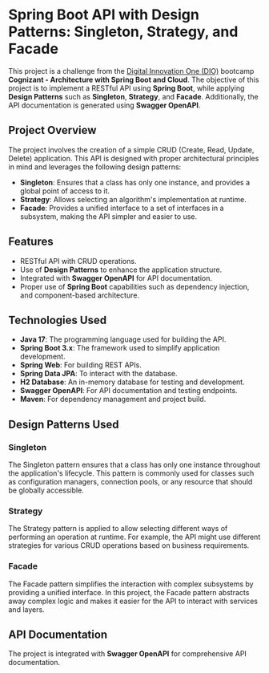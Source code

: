 # Spring Boot API with Design Patterns: Singleton, Strategy, and Facade

This project is a challenge from the [Digital Innovation One (DIO)](https://www.dio.me/) bootcamp **Cognizant - Architecture with Spring Boot and Cloud**. The objective of this project is to implement a RESTful API using **Spring Boot**, while applying **Design Patterns** such as **Singleton**, **Strategy**, and **Facade**. Additionally, the API documentation is generated using **Swagger OpenAPI**.

## Project Overview

The project involves the creation of a simple CRUD (Create, Read, Update, Delete) application. This API is designed with proper architectural principles in mind and leverages the following design patterns:

- **Singleton**: Ensures that a class has only one instance, and provides a global point of access to it.
- **Strategy**: Allows selecting an algorithm's implementation at runtime.
- **Facade**: Provides a unified interface to a set of interfaces in a subsystem, making the API simpler and easier to use.

## Features

- RESTful API with CRUD operations.
- Use of **Design Patterns** to enhance the application structure.
- Integrated with **Swagger OpenAPI** for API documentation.
- Proper use of **Spring Boot** capabilities such as dependency injection, and component-based architecture.

## Technologies Used

- **Java 17**: The programming language used for building the API.
- **Spring Boot 3.x**: The framework used to simplify application development.
- **Spring Web**: For building REST APIs.
- **Spring Data JPA**: To interact with the database.
- **H2 Database**: An in-memory database for testing and development.
- **Swagger OpenAPI**: For API documentation and testing endpoints.
- **Maven**: For dependency management and project build.

## Design Patterns Used

### Singleton
The Singleton pattern ensures that a class has only one instance throughout the application's lifecycle. This pattern is commonly used for classes such as configuration managers, connection pools, or any resource that should be globally accessible.

### Strategy
The Strategy pattern is applied to allow selecting different ways of performing an operation at runtime. For example, the API might use different strategies for various CRUD operations based on business requirements.

### Facade
The Facade pattern simplifies the interaction with complex subsystems by providing a unified interface. In this project, the Facade pattern abstracts away complex logic and makes it easier for the API to interact with services and layers.

## API Documentation

The project is integrated with **Swagger OpenAPI** for comprehensive API documentation.

